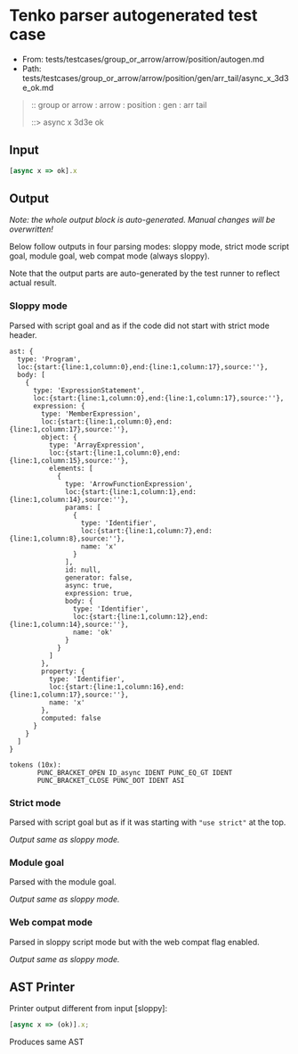# Tenko parser autogenerated test case

- From: tests/testcases/group_or_arrow/arrow/position/autogen.md
- Path: tests/testcases/group_or_arrow/arrow/position/gen/arr_tail/async_x_3d3e_ok.md

> :: group or arrow : arrow : position : gen : arr tail
>
> ::> async x 3d3e ok

## Input


`````js
[async x => ok].x
`````

## Output

_Note: the whole output block is auto-generated. Manual changes will be overwritten!_

Below follow outputs in four parsing modes: sloppy mode, strict mode script goal, module goal, web compat mode (always sloppy).

Note that the output parts are auto-generated by the test runner to reflect actual result.

### Sloppy mode

Parsed with script goal and as if the code did not start with strict mode header.

`````
ast: {
  type: 'Program',
  loc:{start:{line:1,column:0},end:{line:1,column:17},source:''},
  body: [
    {
      type: 'ExpressionStatement',
      loc:{start:{line:1,column:0},end:{line:1,column:17},source:''},
      expression: {
        type: 'MemberExpression',
        loc:{start:{line:1,column:0},end:{line:1,column:17},source:''},
        object: {
          type: 'ArrayExpression',
          loc:{start:{line:1,column:0},end:{line:1,column:15},source:''},
          elements: [
            {
              type: 'ArrowFunctionExpression',
              loc:{start:{line:1,column:1},end:{line:1,column:14},source:''},
              params: [
                {
                  type: 'Identifier',
                  loc:{start:{line:1,column:7},end:{line:1,column:8},source:''},
                  name: 'x'
                }
              ],
              id: null,
              generator: false,
              async: true,
              expression: true,
              body: {
                type: 'Identifier',
                loc:{start:{line:1,column:12},end:{line:1,column:14},source:''},
                name: 'ok'
              }
            }
          ]
        },
        property: {
          type: 'Identifier',
          loc:{start:{line:1,column:16},end:{line:1,column:17},source:''},
          name: 'x'
        },
        computed: false
      }
    }
  ]
}

tokens (10x):
       PUNC_BRACKET_OPEN ID_async IDENT PUNC_EQ_GT IDENT
       PUNC_BRACKET_CLOSE PUNC_DOT IDENT ASI
`````

### Strict mode

Parsed with script goal but as if it was starting with `"use strict"` at the top.

_Output same as sloppy mode._

### Module goal

Parsed with the module goal.

_Output same as sloppy mode._

### Web compat mode

Parsed in sloppy script mode but with the web compat flag enabled.

_Output same as sloppy mode._

## AST Printer

Printer output different from input [sloppy]:

````js
[async x => (ok)].x;
````

Produces same AST
